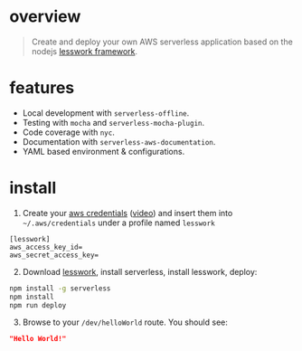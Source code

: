 # overview

> Create and deploy your own AWS serverless application based on the nodejs [lesswork framework](https://github.com/Askedio/lesswork-framework).

# features
* Local development with `serverless-offline`.
* Testing with `mocha` and `serverless-mocha-plugin`.
* Code coverage with `nyc`.
* Documentation with `serverless-aws-documentation`.
* YAML based environment & configurations.

# install
1. Create your [aws credentials](https://serverless.com/framework/docs/providers/aws/guide/credentials/) ([video](https://www.youtube.com/watch?v=bFHmgqbAh4M)) and insert them into `~/.aws/credentials` under a profile named `lesswork`
```text
[lesswork]
aws_access_key_id=
aws_secret_access_key=
```

2. Download [lesswork](https://github.com/lessworkjs/lesswork), install serverless, install lesswork, deploy:
```bash
npm install -g serverless
npm install
npm run deploy
```

3. Browse to your `/dev/helloWorld` route. You should see:
```json
"Hello World!"
```



